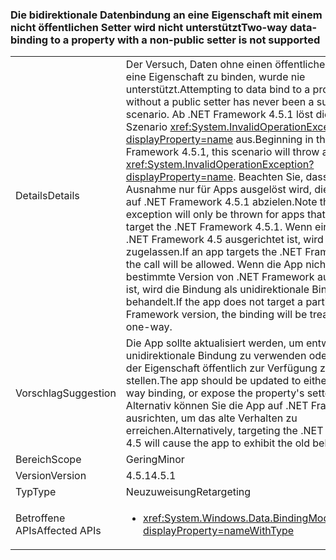 ### <a name="two-way-data-binding-to-a-property-with-a-non-public-setter-is-not-supported"></a><span data-ttu-id="62f37-101">Die bidirektionale Datenbindung an eine Eigenschaft mit einem nicht öffentlichen Setter wird nicht unterstützt</span><span class="sxs-lookup"><span data-stu-id="62f37-101">Two-way data-binding to a property with a non-public setter is not supported</span></span>

|   |   |
|---|---|
|<span data-ttu-id="62f37-102">Details</span><span class="sxs-lookup"><span data-stu-id="62f37-102">Details</span></span>|<span data-ttu-id="62f37-103">Der Versuch, Daten ohne einen öffentlichen Setter an eine Eigenschaft zu binden, wurde nie unterstützt.</span><span class="sxs-lookup"><span data-stu-id="62f37-103">Attempting to data bind to a property without a public setter has never been a supported scenario.</span></span> <span data-ttu-id="62f37-104">Ab .NET Framework 4.5.1 löst dieses Szenario <xref:System.InvalidOperationException?displayProperty=name> aus.</span><span class="sxs-lookup"><span data-stu-id="62f37-104">Beginning in the .NET Framework 4.5.1, this scenario will throw an <xref:System.InvalidOperationException?displayProperty=name>.</span></span> <span data-ttu-id="62f37-105">Beachten Sie, dass diese neue Ausnahme nur für Apps ausgelöst wird, die speziell auf .NET Framework 4.5.1 abzielen.</span><span class="sxs-lookup"><span data-stu-id="62f37-105">Note that this new exception will only be thrown for apps that specifically target the .NET Framework 4.5.1.</span></span> <span data-ttu-id="62f37-106">Wenn eine App auf .NET Framework 4.5 ausgerichtet ist, wird der Aufruf zugelassen.</span><span class="sxs-lookup"><span data-stu-id="62f37-106">If an app targets the .NET Framework 4.5, the call will be allowed.</span></span> <span data-ttu-id="62f37-107">Wenn die App nicht auf eine bestimmte Version von .NET Framework ausgerichtet ist, wird die Bindung als unidirektionale Bindung behandelt.</span><span class="sxs-lookup"><span data-stu-id="62f37-107">If the app does not target a particular .NET Framework version, the binding will be treated as one-way.</span></span>|
|<span data-ttu-id="62f37-108">Vorschlag</span><span class="sxs-lookup"><span data-stu-id="62f37-108">Suggestion</span></span>|<span data-ttu-id="62f37-109">Die App sollte aktualisiert werden, um entweder die unidirektionale Bindung zu verwenden oder den Setter der Eigenschaft öffentlich zur Verfügung zu stellen.</span><span class="sxs-lookup"><span data-stu-id="62f37-109">The app should be updated to either use one-way binding, or expose the property's setter publicly.</span></span> <span data-ttu-id="62f37-110">Alternativ können Sie die App auf .NET Framework 4.5 ausrichten, um das alte Verhalten zu erreichen.</span><span class="sxs-lookup"><span data-stu-id="62f37-110">Alternatively, targeting the .NET Framework 4.5 will cause the app to exhibit the old behavior.</span></span>|
|<span data-ttu-id="62f37-111">Bereich</span><span class="sxs-lookup"><span data-stu-id="62f37-111">Scope</span></span>|<span data-ttu-id="62f37-112">Gering</span><span class="sxs-lookup"><span data-stu-id="62f37-112">Minor</span></span>|
|<span data-ttu-id="62f37-113">Version</span><span class="sxs-lookup"><span data-stu-id="62f37-113">Version</span></span>|<span data-ttu-id="62f37-114">4.5.1</span><span class="sxs-lookup"><span data-stu-id="62f37-114">4.5.1</span></span>|
|<span data-ttu-id="62f37-115">Typ</span><span class="sxs-lookup"><span data-stu-id="62f37-115">Type</span></span>|<span data-ttu-id="62f37-116">Neuzuweisung</span><span class="sxs-lookup"><span data-stu-id="62f37-116">Retargeting</span></span>|
|<span data-ttu-id="62f37-117">Betroffene APIs</span><span class="sxs-lookup"><span data-stu-id="62f37-117">Affected APIs</span></span>|<ul><li><xref:System.Windows.Data.BindingMode.TwoWay?displayProperty=nameWithType></li></ul>|

